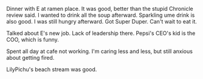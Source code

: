 Dinner with E at ramen place. It was good, better than the stupid Chronicle review said. I wanted to drink all the soup afterward. Sparkling ume drink is also good. I was still hungry afterward. Got Super Duper. Can't wait to eat it.

Talked about E's new job. Lack of leadership there. Pepsi's CEO's kid is the COO, which is funny.

Spent all day at cafe not working. I'm caring less and less, but still anxious about getting fired.

LilyPichu's beach stream was good.
